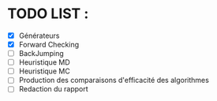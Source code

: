 # TODO LIST :

  - [x] Générateurs
  - [x] Forward Checking
  - [ ] BackJumping
  - [ ] Heuristique MD
  - [ ] Heuristique MC
  - [ ] Production des comparaisons d'efficacité des algorithmes
  - [ ] Redaction du rapport
